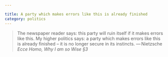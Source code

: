 ```yaml
---

title: A party which makes errors like this is already finished
category: politics
---
```


> The newspaper reader says: this party will ruin itself if it makes errors like this. My higher politics says: a party which makes errors like this is already finished &#8211; it is no longer secure in its instincts. &#8212;&thinsp;Nietzsche <cite>Ecce Homo, Why I am so Wise &sect;3</cite>
